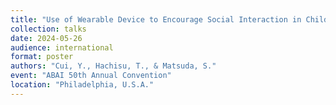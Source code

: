 ```yaml
---
title: "Use of Wearable Device to Encourage Social Interaction in Children With Autism Spectrum Disorder"
collection: talks
date: 2024-05-26
audience: international
format: poster
authors: "Cui, Y., Hachisu, T., & Matsuda, S."
event: "ABAI 50th Annual Convention"
location: "Philadelphia, U.S.A."
---
```

